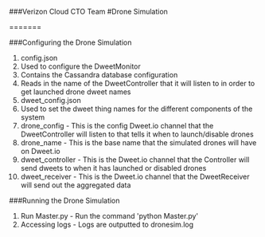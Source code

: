 ###Verizon Cloud CTO Team
#Drone Simulation

=======

###Configuring the Drone Simulation
1. config.json
  1. Used to configure the DweetMonitor
  2. Contains the Cassandra database configuration
  3. Reads in the name of the DweetController that it will listen to in order to get launched drone dweet names
2. dweet_config.json
  1. Used to set the dweet thing names for the different components of the system
  2. drone_config - This is the config Dweet.io channel that the DweetController will listen to that tells it when to launch/disable drones
  3. drone_name - This is the base name that the simulated drones will have on Dweet.io
  4. dweet_controller - This is the Dweet.io channel that the Controller will send dweets to when it has launched or disabled drones
  5. dweet_receiver - This is the Dweet.io channel that the DweetReceiver will send out the aggregated data

###Running the Drone Simulation
1. Run Master.py - Run the command 'python Master.py'
2. Accessing logs - Logs are outputted to dronesim.log
